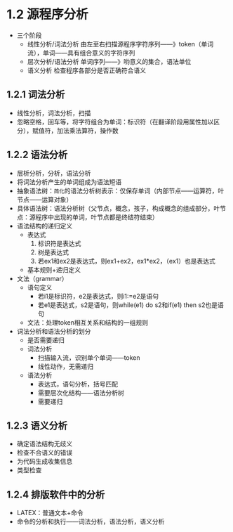 # 1.2 源程序分析
* 三个阶段
    * 线性分析/词法分析
        由左至右扫描源程序字符序列——》token（单词流），单词——具有组合意义的字符序列
    * 层次分析/语法分析
        单词序列——》哟意义的集合，语法单位
    * 语义分析
        检查程序各部分是否正确符合语义
## 1.2.1 词法分析
* 线性分析，词法分析，扫描
* 忽略空格，回车等，将字符组合为单词：标识符（在翻译阶段用属性加以区分），赋值符，加法乘法算符，操作数
## 1.2.2 语法分析
* 层析分析，分析，语法分析
* 将词法分析产生的单词组成为语法短语
* 抽象语法树：`简化`的语法分析树表示：仅保存单词（内部节点——运算符，叶节点——运算对象）
* 具体语法树：语法分析树（父节点，概念，孩子，构成概念的组成部分，叶节点：源程序中出现的单词，叶节点都是终结符结束）
* 语法结构的递归定义
    * 表达式
        1. 标识符是表达式
        2. 树是表达式
        3. 若ex1和ex2是表达式，则ex1+ex2，ex1*ex2，（ex1）也是表达式
    * 基本规则+递归定义
* 文法（grammar）
    * 语句定义
        * 若i1是标识符，e2是表达式，则i1:=e2是语句
        * 若e1是表达式，s2是语句，则while(e1) do s2和if(e1) then s2也是语句
    * 文法：处理token相互关系和结构的一组规则
* 词法分析和语法分析的划分
    * 是否需要递归
    * 词法分析
        * 扫描输入流，识别单个单词——token
        * 线性动作，无需递归
    * 语法分析
        * 表达式，语句分析，括号匹配
        * 需要层次化结构——语法分析树
        * 需要递归
## 1.2.3 语义分析
* 确定语法结构无歧义
* 检查不合语义的错误
* 为代码生成收集信息
* 类型检查
## 1.2.4 排版软件中的分析
* LATEX：普通文本+命令
* 命令的分析和执行——词法分析，语法分析，语义分析